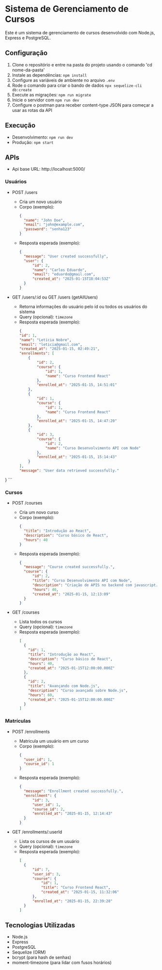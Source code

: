 # Sistema de Gerenciamento de Cursos

Este é um sistema de gerenciamento de cursos desenvolvido com Node.js, Express e PostgreSQL.

## Configuração

1. Clone o repositório e entre na pasta do projeto usando o comando 'cd nome-da-pasta'
2. Instale as dependências: `npm install`
3. Configure as variáveis de ambiente no arquivo `.env`
4. Rode o comando para criar o bando de dados `npx sequelize-cli db:create`
5. Execute as migrações: `npm run migrate`
6. Inicie o servidor com `npm run dev`
7. Configure o postman para receber content-type JSON para começar a usar as rotas da API

## Execução

- Desenvolvimento: `npm run dev`
- Produção: `npm start`

## APIs
- Api base URL: http://localhost:5000/

### Usuários

- POST /users
  - Cria um novo usuário
  - Corpo (exemplo):
    ```json
    {
      "name": "John Doe",
      "email": "john@example.com",
      "password": "senha123"
    }
    ```
  - Resposta esperada (exemplo):
    ```json
    {
      "message": "User created successfully",
      "user": {
          "id": 2,
          "name": "Carlos Eduardo",
          "email": "eduardo@gmail.com",
          "created_at": "2025-01-15T18:04:53Z"
      }
    }
    ```

- GET /users/:id ou GET /users (getAllUsers)
  - Retorna informações do usuário pelo id ou todos os usuários do sistema
  - Query (opcional): `timezone`
  - Resposta esperada (exemplo):
    ```json
    {
    "id": 1,
    "name": "Leticia Nobre",
    "email": "leticia@gmail.com",
    "created_at": "2025-01-15, 02:49:21",
    "enrollments": [
        {
            "id": 2,
            "course": {
                "id": 1,
                "name": "Curso Frontend React"
            },
            "enrolled_at": "2025-01-15, 14:51:01"
        },
        {
            "id": 1,
            "course": {
                "id": 1,
                "name": "Curso Frontend React"
            },
            "enrolled_at": "2025-01-15, 14:47:20"
        },
        {
            "id": 3,
            "course": {
                "id": 2,
                "name": "Curso Desenvolvimento API com Node"
            },
            "enrolled_at": "2025-01-15, 15:14:43"
        }
    ],
    "message": "User data retrieved successfully."
}
    ```

### Cursos

- POST /courses
  - Cria um novo curso
  - Corpo (exemplo):
    ```json
    {
      "title": "Introdução ao React",
      "description": "Curso básico de React",
      "hours": 40
    }
    ```
  - Resposta esperada (exemplo):
    ```json
    {
      "message": "Course created successfully.",
      "course": {
          "id": 2,
          "title": "Curso Desenvolvimento API com Node",
          "description": "Criação de APIS no backend com javascript.",
          "hours": 40,
          "created_at": "2025-01-15, 12:13:09"
      }
    }
    ```

- GET /courses
  - Lista todos os cursos
  - Query (opcional): `timezone`
  - Resposta esperada (exemplo):
    ```json
    [
      {
        "id": 1,
        "title": "Introdução ao React",
        "description": "Curso básico de React",
        "hours": 40,
        "created_at": "2025-01-15T12:00:00.000Z"
      },
      {
        "id": 2,
        "title": "Avançando com Node.js",
        "description": "Curso avançado sobre Node.js",
        "hours": 60,
        "created_at": "2025-01-15T12:00:00.000Z"
      }
    ]
    ```

### Matrículas

- POST /enrollments
  - Matricula um usuário em um curso
  - Corpo (exemplo):
    ```json
    {
      "user_id": 1,
      "course_id": 1
    }
    ```
  - Resposta esperada (exemplo):
    ```json
    {
      "message": "Enrollment created successfully.",
      "enrollment": {
          "id": 3,
          "user_id": 1,
          "course_id": 2,
          "enrolled_at": "2025-01-15, 12:14:43"
      }
    }
    ```

- GET /enrollments/:userId
  - Lista os cursos de um usuário
  - Query (opcional): `timezone`
  - Resposta esperada (exemplo):
    ```json
    [
      {
          "id": 7,
          "user_id": 3,
          "course": {
              "id": 1,
              "title": "Curso Frontend React",
              "created_at": "2025-01-15, 11:32:06"
          },
          "enrolled_at": "2025-01-15, 22:39:28"
      }
    ]
    ```

## Tecnologias Utilizadas

- Node.js
- Express
- PostgreSQL
- Sequelize (ORM)
- bcrypt (para hash de senhas)
- moment-timezone (para lidar com fusos horários)
